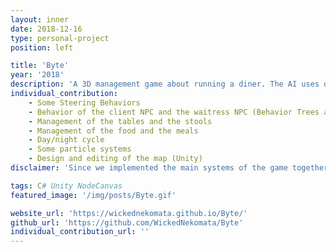 ```yaml
---
layout: inner
date: 2018-12-16
type: personal-project
position: left

title: 'Byte'
year: '2018'
description: 'A 3D management game about running a diner. The AI uses our own Steering Behaviors for the movement and Behavior Trees for the decision making. It is in C# since it was made in Unity. It was done in pairs.'
individual_contribution:
    - Some Steering Behaviors
    - Behavior of the client NPC and the waitress NPC (Behavior Trees and Controllers)
    - Management of the tables and the stools
    - Management of the food and the meals
    - Day/night cycle
    - Some particle systems
    - Design and editing of the map (Unity)
disclaimer: 'Since we implemented the main systems of the game together, they are not on the previous list above.'

tags: C# Unity NodeCanvas
featured_image: '/img/posts/Byte.gif'

website_url: 'https://wickednekomata.github.io/Byte/'
github_url: 'https://github.com/WickedNekomata/Byte'
individual_contribution_url: ''
---
```

